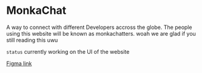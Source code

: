 # MonkaChat
A way to connect with different Developers accross the globe.
The people using this website will be known as monkachatters. woah we are glad if you still reading this uwu

`status` currently working on the UI of the website

[Figma link](https://www.figma.com/file/ffCOfDHiAfHcz01lWikuIe/Monkachat?node-id=0%3A1)
